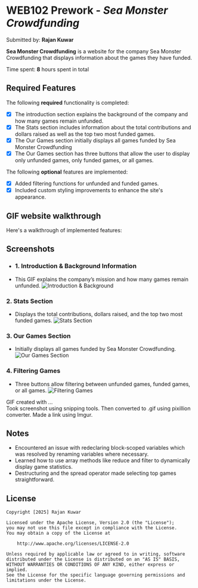 # WEB102 Prework - *Sea Monster Crowdfunding*

Submitted by: **Rajan Kuwar**

**Sea Monster Crowdfunding** is a website for the company Sea Monster Crowdfunding that displays information about the games they have funded.

Time spent: **8** hours spent in total

## Required Features

The following **required** functionality is completed:

* [X] The introduction section explains the background of the company and how many games remain unfunded.
* [X] The Stats section includes information about the total contributions and dollars raised as well as the top two most funded games.
* [X] The Our Games section initially displays all games funded by Sea Monster Crowdfunding
* [X] The Our Games section has three buttons that allow the user to display only unfunded games, only funded games, or all games.

The following **optional** features are implemented:

* [x] Added filtering functions for unfunded and funded games.
* [x] Included custom styling improvements to enhance the site's appearance.

## GIF website walkthrough

Here's a walkthrough of implemented features:

## Screenshots

- ### **1. Introduction & Background Information**
* This GIF explains the company’s mission and how many games remain unfunded.
![Introduction & Background](https://imgur.com/Sj2Xoy0)

### **2. Stats Section**
* Displays the total contributions, dollars raised, and the top two most funded games.
![Stats Section](https://imgur.com/a/exsgk0H)

### **3. Our Games Section**
* Initially displays all games funded by Sea Monster Crowdfunding.
![Our Games Section](https://imgur.com/a/40JqNoI)

### **4. Filtering Games**
* Three buttons allow filtering between unfunded games, funded games, or all games.
![Filtering Games](https://imgur.com/a/0RKwq6n)


GIF created with ...  
Took screenshot using snipping tools.
Then converted to .gif using pixillion converter.
Made a link using  Imgur.

## Notes

- Encountered an issue with redeclaring block-scoped variables which was resolved by renaming variables where necessary.
- Learned how to use array methods like reduce and filter to dynamically display game statistics.
- Destructuring and the spread operator made selecting top games straightforward.

## License

    Copyright [2025] Rajan Kuwar

    Licensed under the Apache License, Version 2.0 (the "License");
    you may not use this file except in compliance with the License.
    You may obtain a copy of the License at

        http://www.apache.org/licenses/LICENSE-2.0

    Unless required by applicable law or agreed to in writing, software
    distributed under the License is distributed on an "AS IS" BASIS,
    WITHOUT WARRANTIES OR CONDITIONS OF ANY KIND, either express or implied.
    See the License for the specific language governing permissions and
    limitations under the License.